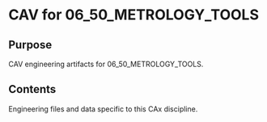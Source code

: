 # CAV for 06_50_METROLOGY_TOOLS

## Purpose
CAV engineering artifacts for 06_50_METROLOGY_TOOLS.

## Contents
Engineering files and data specific to this CAx discipline.
